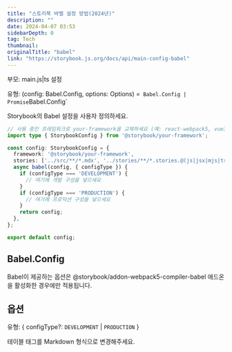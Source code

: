 ```yaml
---
title: "스토리북 바벨 설정 방법(2024년)"
description: ""
date: 2024-04-07 03:53
sidebarDepth: 0
tag: Tech
thumbnail: 
originalTitle: "babel"
link: "https://storybook.js.org/docs/api/main-config-babel"
---
```



부모: main.js|ts 설정

유형: (config: Babel.Config, options: Options) =` Babel.Config | Promise`Babel.Config`

Storybook의 Babel 설정을 사용자 정의하세요.

```typescript
// 사용 중인 프레임워크로 your-framework을 교체하세요 (예: react-webpack5, vue3-vite)
import type { StorybookConfig } from '@storybook/your-framework';

const config: StorybookConfig = {
  framework: '@storybook/your-framework',
  stories: ['../src/**/*.mdx', '../stories/**/*.stories.@(js|jsx|mjs|ts|tsx)'],
  async babel(config, { configType }) {
    if (configType === 'DEVELOPMENT') {
      // 여기에 개발 구성을 넣으세요
    }
    if (configType === 'PRODUCTION') {
      // 여기에 프로덕션 구성을 넣으세요
    }
    return config;
  },
};

export default config;
```



## Babel.Config

Babel이 제공하는 옵션은 @storybook/addon-webpack5-compiler-babel 애드온을 활성화한 경우에만 적용됩니다.

## 옵션

유형: { configType?: `DEVELOPMENT` | `PRODUCTION` }



테이블 태그를 Markdown 형식으로 변경해주세요.